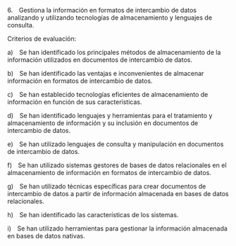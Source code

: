 6. Gestiona la información en formatos de intercambio de datos analizando y utilizando tecnologías de almacenamiento y lenguajes de consulta.

Criterios de evaluación:

a) Se han identificado los principales métodos de almacenamiento de la información utilizados en documentos de intercambio de datos.

b) Se han identificado las ventajas e inconvenientes de almacenar información en formatos de intercambio de datos.

c) Se han establecido tecnologías eficientes de almacenamiento de información en función de sus características.

d) Se han identificado lenguajes y herramientas para el tratamiento y almacenamiento de información y su inclusión en documentos de intercambio de datos.

e) Se han utilizado lenguajes de consulta y manipulación en documentos de intercambio de datos.

f) Se han utilizado sistemas gestores de bases de datos relacionales en el almacenamiento de información en formatos de intercambio de datos.

g) Se han utilizado técnicas específicas para crear documentos de intercambio de datos a partir de información almacenada en bases de datos relacionales.

h) Se han identificado las características de los sistemas.

i) Se han utilizado herramientas para gestionar la información almacenada en bases de datos nativas.
